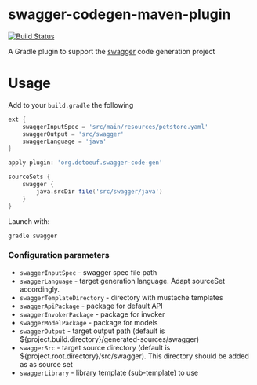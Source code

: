 swagger-codegen-maven-plugin
============================

[![Build Status](https://travis-ci.org/thebignet/swagger-codegen-gradle-plugin.svg?branch=master)](https://travis-ci.org/thebignet/swagger-codegen-gradle-plugin)

A Gradle plugin to support the [swagger](http://swagger.io) code generation project

Usage
============================

Add to your `build.gradle` the following
```groovy
ext {
    swaggerInputSpec = 'src/main/resources/petstore.yaml'
    swaggerOutput = 'src/swagger'
    swaggerLanguage = 'java'
}

apply plugin: 'org.detoeuf.swagger-code-gen'

sourceSets {
    swagger {
        java.srcDir file('src/swagger/java')
    }
}
```

Launch with:

```
gradle swagger
```

### Configuration parameters

- `swaggerInputSpec` - swagger spec file path
- `swaggerLanguage` - target generation language. Adapt sourceSet accordingly.
- `swaggerTemplateDirectory` - directory with mustache templates
- `swaggerApiPackage` - package for default API
- `swaggerInvokerPackage` - package for invoker
- `swaggerModelPackage` - package for models
- `swaggerOutput` - target output path (default is ${project.build.directory}/generated-sources/swagger)
- `swaggerSrc` - target source directory (default is ${project.root.directory}/src/swagger).  This directory should be added as as source set
- `swaggerLibrary` -  library template (sub-template) to use
